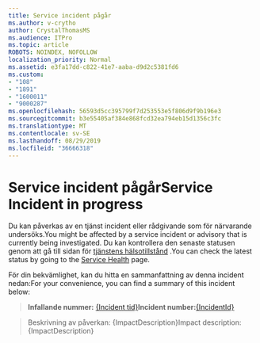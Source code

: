 ```yaml
---
title: Service incident pågår
ms.author: v-crytho
author: CrystalThomasMS
ms.audience: ITPro
ms.topic: article
ROBOTS: NOINDEX, NOFOLLOW
localization_priority: Normal
ms.assetid: e3fa17dd-c822-41e7-aaba-d9d2c5381fd6
ms.custom:
- "108"
- "1891"
- "1600011"
- "9000287"
ms.openlocfilehash: 56593d5cc395799f7d253553e5f806d9f9b196e3
ms.sourcegitcommit: b3e55405af384e868fcd32ea794eb15d1356c3fc
ms.translationtype: MT
ms.contentlocale: sv-SE
ms.lasthandoff: 08/29/2019
ms.locfileid: "36666318"
---
```

# <a name="service-incident-in-progress"></a><span data-ttu-id="4fd01-102">Service incident pågår</span><span class="sxs-lookup"><span data-stu-id="4fd01-102">Service Incident in progress</span></span>

<span data-ttu-id="4fd01-103">Du kan påverkas av en tjänst incident eller rådgivande som för närvarande undersöks.</span><span class="sxs-lookup"><span data-stu-id="4fd01-103">You might be affected by a service incident or advisory that is currently being investigated.</span></span> <span data-ttu-id="4fd01-104">Du kan kontrollera den senaste statusen genom att gå till sidan för [tjänstens hälsotillstånd](https://admin.microsoft.com/adminportal/home#/servicehealth) .</span><span class="sxs-lookup"><span data-stu-id="4fd01-104">You can check the latest status by going to the [Service Health](https://admin.microsoft.com/adminportal/home#/servicehealth) page.</span></span>
  
<span data-ttu-id="4fd01-105">För din bekvämlighet, kan du hitta en sammanfattning av denna incident nedan:</span><span class="sxs-lookup"><span data-stu-id="4fd01-105">For your convenience, you can find a summary of this incident below:</span></span>
  
> <span data-ttu-id="4fd01-106">**Infallande nummer:** [{Incident tid}](https://admin.microsoft.com/adminportal/home#/servicehealth)</span><span class="sxs-lookup"><span data-stu-id="4fd01-106">**Incident number:**[{IncidentId}](https://admin.microsoft.com/adminportal/home#/servicehealth)</span></span>
    
> <span data-ttu-id="4fd01-107">Beskrivning av påverkan: {ImpactDescription}</span><span class="sxs-lookup"><span data-stu-id="4fd01-107">Impact description: {ImpactDescription}</span></span>
